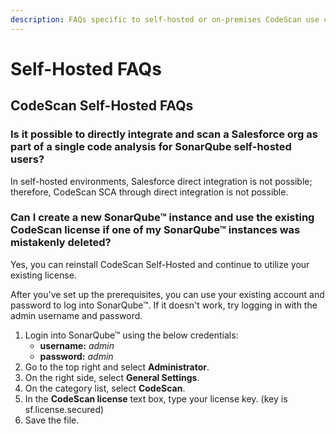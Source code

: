 ```yaml
---
description: FAQs specific to self-hosted or on-premises CodeScan use cases
---
```


# Self-Hosted FAQs

## CodeScan Self-Hosted FAQs

### Is it possible to directly integrate and scan a Salesforce org as part of a single code analysis for SonarQube self-hosted users?&#x20;

In self-hosted environments, Salesforce direct integration is not possible; therefore, CodeScan SCA through direct integration is not possible.

### Can I create a new SonarQube™ instance and use the existing CodeScan license if one of my SonarQube™ instances was mistakenly deleted? <a href="#can-i-create-a-new-sonarqube-instance-and-use-the-existing-codescan-license-if-one-of-my-sonarqube-i" id="can-i-create-a-new-sonarqube-instance-and-use-the-existing-codescan-license-if-one-of-my-sonarqube-i"></a>

Yes, you can reinstall CodeScan Self-Hosted and continue to utilize your existing license.

After you've set up the prerequisites, you can use your existing account and password to log into SonarQube™. If it doesn't work, try logging in with the admin username and password.

1. Login into SonarQube™ using the below credentials:
   * **username:** _admin_
   * **password:** _admin_
2. Go to the top right and select **Administrator**.
3. On the right side, select **General Settings**.
4. On the category list, select **CodeScan**.
5. In the **CodeScan license** text box, type your license key. (key is sf.license.secured)
6. Save the file.

